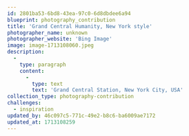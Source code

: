 ```yaml
---
id: 2801ba53-6bd8-43ea-97c0-6d8dbdee6a94
blueprint: photography_contribution
title: 'Grand Central Humanity, New York style'
photographer_name: unknown
photographer_website: 'Bing Image'
image: image-1713108060.jpeg
description:
  -
    type: paragraph
    content:
      -
        type: text
        text: 'Grand Central Station, New York City, USA'
collection_type: photography-contribution
challenges:
  - inspiration
updated_by: 46c097c5-771c-49e2-b8c6-ba6009ae7172
updated_at: 1713108259
---
```

